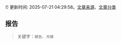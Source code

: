 :alarm_clock: 更新时间: 2025-07-21 04:29:58。[文章来源](/README.md)、[文章分类](/TAGS.md)

## 报告


> 关键字：`报告`、`月报`



